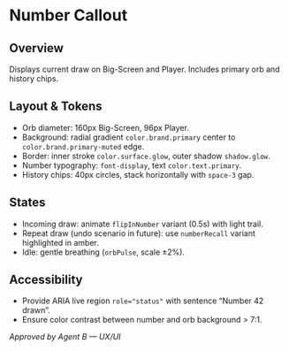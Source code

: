 # Number Callout

## Overview
Displays current draw on Big-Screen and Player. Includes primary orb and history chips.

## Layout & Tokens
- Orb diameter: 160px Big-Screen, 96px Player.
- Background: radial gradient `color.brand.primary` center to `color.brand.primary-muted` edge.
- Border: inner stroke `color.surface.glow`, outer shadow `shadow.glow`.
- Number typography: `font-display`, text `color.text.primary`.
- History chips: 40px circles, stack horizontally with `space-3` gap.

## States
- Incoming draw: animate `flipInNumber` variant (0.5s) with light trail.
- Repeat draw (undo scenario in future): use `numberRecall` variant highlighted in amber.
- Idle: gentle breathing (`orbPulse`, scale ±2%).

## Accessibility
- Provide ARIA live region `role="status"` with sentence “Number 42 drawn”.
- Ensure color contrast between number and orb background > 7:1.

_Approved by Agent B — UX/UI_
